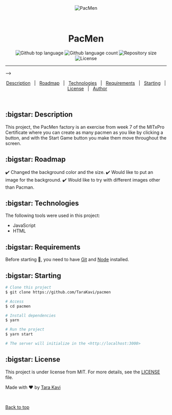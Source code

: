 <div align="center" id="top"> 
  <img src="./.github/app.gif" alt="PacMen" />

  &#xa0;

  <!-- <a href="https://pacmen.netlify.app">Demo</a> -->
</div>

<h1 align="center">PacMen</h1>

<p align="center">
  <img alt="Github top language" src="https://img.shields.io/github/languages/top/TaraKavi/pacmen?color=56BEB8">

  <img alt="Github language count" src="https://img.shields.io/github/languages/count/TaraKavi/pacmen?color=56BEB8">

  <img alt="Repository size" src="https://img.shields.io/github/repo-size/TaraKavi/pacmen?color=56BEB8">

  <img alt="License" src="https://img.shields.io/github/license/TaraKavi/pacmen?color=56BEB8">

  <!-- <img alt="Github issues" src="https://img.shields.io/github/issues/TaraKavi/pacmen?color=56BEB8" /> -->

  <!-- <img alt="Github forks" src="https://img.shields.io/github/forks/TaraKavi/pacmen?color=56BEB8" /> -->

  <!-- <img alt="Github stars" src="https://img.shields.io/github/stars/TaraKavi/pacmen?color=56BEB8" /> -->
</p>


<hr> -->

<p align="center">
  <a href="#dart-about">Description</a> &#xa0; | &#xa0; 
  <a href="#sparkles-features">Roadmap</a> &#xa0; | &#xa0;
  <a href="#rocket-technologies">Technologies</a> &#xa0; | &#xa0;
  <a href="#white_check_mark-requirements">Requirements</a> &#xa0; | &#xa0;
  <a href="#checkered_flag-starting">Starting</a> &#xa0; | &#xa0;
  <a href="#memo-license">License</a> &#xa0; | &#xa0;
  <a href="https://github.com/TaraKavi" target="_blank">Author</a>
</p>

<br>

## :bigstar: Description ##

This project, the PacMen factory is an exercise from week 7 of the MITxPro Certificate where you can create as many pacmen as you like by clicking a button, and with the Start Game button you make them move throughout the screen.

## :bigstar: Roadmap ##

:heavy_check_mark: Changed the background color and the size.
:heavy_check_mark: Would like to put an image for the background.
:heavy_check_mark: Would like to try with different images other than Pacman.

## :bigstar: Technologies ##

The following tools were used in this project:

- JavaScript
- HTML

## :bigstar: Requirements ##

Before starting :checkered_flag:, you need to have [Git](https://git-scm.com) and [Node](https://nodejs.org/en/) installed.


## :bigstar: Starting ##

```bash
# Clone this project
$ git clone https://github.com/TaraKavi/pacmen

# Access
$ cd pacmen

# Install dependencies
$ yarn

# Run the project
$ yarn start

# The server will initialize in the <http://localhost:3000>
```

## :bigstar: License ##

This project is under license from MIT. For more details, see the [LICENSE](LICENSE.md) file.


Made with :heart: by <a href="https://github.com/TaraKavi" target="_blank">Tara Kavi</a>

&#xa0;

<a href="#top">Back to top</a>
